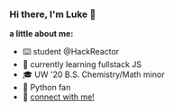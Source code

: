 ### Hi there, I'm Luke 👋
**a little about me:**
- ⌨️ student @HackReactor
- 🌱 currently learning fullstack JS
- 🎓 UW '20 B.S. Chemistry/Math minor
- 🐍 Python fan
- 🔗 [connect with me!](https://www.linkedin.com/in/luke-hatcher-414173152/)
